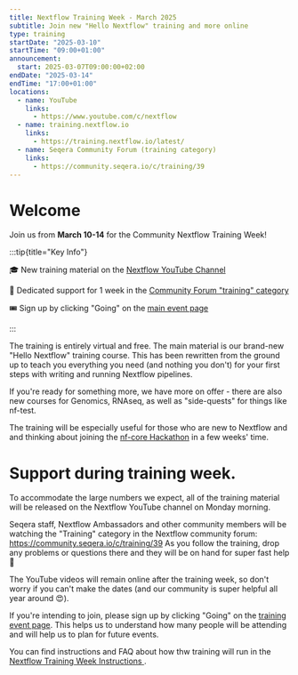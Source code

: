```yaml
---
title: Nextflow Training Week - March 2025
subtitle: Join new "Hello Nextflow" training and more online
type: training
startDate: "2025-03-10"
startTime: "09:00+01:00"
announcement:
  start: 2025-03-07T09:00:00+02:00
endDate: "2025-03-14"
endTime: "17:00+01:00"
locations:
  - name: YouTube
    links:
      - https://www.youtube.com/c/nextflow
  - name: training.nextflow.io
    links:
      - https://training.nextflow.io/latest/
  - name: Seqera Community Forum (training category)
    links:
      - https://community.seqera.io/c/training/39
---
```


# Welcome

Join us from **March 10-14** for the Community Nextflow Training Week!

:::tip{title="Key Info"}

🎓 New training material on the [Nextflow YouTube Channel](https://www.youtube.com/c/nextflow)

💬 Dedicated support for 1 week in the [Community Forum "training" category](https://community.seqera.io/c/training/39)

🎟 Sign up by clicking "Going" on the [main event page](https://community.seqera.io/t/nextflow-training-week-2025-q1/1775)

:::

The training is entirely virtual and free.
The main material is our brand-new "Hello Nextflow" training course.
This has been rewritten from the ground up to teach you everything you need
(and nothing you don't) for your first steps with writing and running Nextflow pipelines.

If you're ready for something more, we have more on offer - there are also new courses
for Genomics, RNAseq, as well as "side-quests" for things like nf-test.

The training will be especially useful for those who are new to Nextflow and and thinking about joining the [nf-core Hackathon](https://nf-co.re/events/2025/hackathon-march-2025) in a few weeks' time.

# Support during training week.

To accommodate the large numbers we expect, all of the training material will be released
on the Nextflow YouTube channel on Monday morning.

Seqera staff, Nextflow Ambassadors and other community members will be watching the
"Training" category in the Nextflow community forum: <https://community.seqera.io/c/training/39>
As you follow the training, drop any problems or questions there and they will be on hand
for super fast help 🚀

The YouTube videos will remain online after the training week, so don't worry if you
can't make the dates (and our community is super helpful all year around 😍).

If you're intending to join, please sign up by clicking "Going" on the
[training event page](https://community.seqera.io/t/nextflow-training-week-2025-q1/1775).
This helps us to understand how many people will be attending and will help us to plan for future events.

You can find instructions and FAQ about how thw training will run
in the [Nextflow Training Week Instructions ](https://community.seqera.io/t/nextflow-training-week-instructions/1774).
